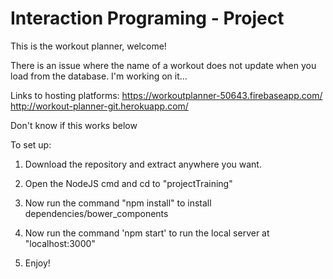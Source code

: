 Interaction Programing - Project
=================================================
This is the workout planner, welcome!

There is an issue where the name of a workout does not update when you load from the database. I'm working on it...

Links to hosting platforms:
https://workoutplanner-50643.firebaseapp.com/
http://workout-planner-git.herokuapp.com/


Don't know if this works below

To set up:

1. Download the repository and extract anywhere you want.

2. Open the NodeJS cmd and cd to "projectTraining"

3. Now run the command "npm install" to install dependencies/bower_components

4. Now run the command 'npm start' to run the local server at "localhost:3000"

5. Enjoy!

